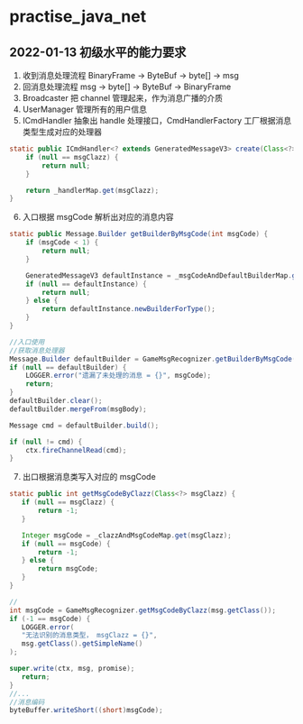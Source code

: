 # practise_java_net

## 2022-01-13 初级水平的能力要求
1. 收到消息处理流程 BinaryFrame -> ByteBuf -> byte[] -> msg
2. 回消息处理流程 msg -> byte[] -> ByteBuf -> BinaryFrame
3. Broadcaster 把 channel 管理起来，作为消息广播的介质
4. UserManager 管理所有的用户信息
5. ICmdHandler 抽象出 handle 处理接口，CmdHandlerFactory 工厂根据消息类型生成对应的处理器
```java
static public ICmdHandler<? extends GeneratedMessageV3> create(Class<?> msgClazz) {
    if (null == msgClazz) {
        return null;
    }

    return _handlerMap.get(msgClazz);
}
```
6. 入口根据 msgCode 解析出对应的消息内容
```java
static public Message.Builder getBuilderByMsgCode(int msgCode) {
    if (msgCode < 1) {
        return null;
    }

    GeneratedMessageV3 defaultInstance = _msgCodeAndDefaultBuilderMap.get(msgCode);
    if (null == defaultInstance) {
        return null;
    } else {
        return defaultInstance.newBuilderForType();
    }
}

//入口使用
//获取消息处理器
Message.Builder defaultBuilder = GameMsgRecognizer.getBuilderByMsgCode(msgCode);
if (null == defaultBuilder) {
    LOGGER.error("遗漏了未处理的消息 = {}", msgCode);
    return;
}
defaultBuilder.clear();
defaultBuilder.mergeFrom(msgBody);

Message cmd = defaultBuilder.build();

if (null != cmd) {
    ctx.fireChannelRead(cmd);
}
```
7. 出口根据消息类写入对应的 msgCode
 ```java
static public int getMsgCodeByClazz(Class<?> msgClazz) {
    if (null == msgClazz) {
        return -1;
    }

    Integer msgCode = _clazzAndMsgCodeMap.get(msgClazz);
    if (null == msgCode) {
        return -1;
    } else {
        return msgCode;
    }
}

//
int msgCode = GameMsgRecognizer.getMsgCodeByClazz(msg.getClass());
if (-1 == msgCode) {
    LOGGER.error(
    "无法识别的消息类型， msgClazz = {}",
    msg.getClass().getSimpleName()
);

super.write(ctx, msg, promise);
    return;
}
//...
//消息编码
byteBuffer.writeShort((short)msgCode);

```